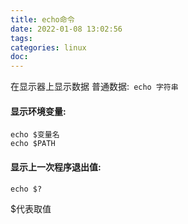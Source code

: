```yaml
---
title: echo命令
date: 2022-01-08 13:02:56
tags:
categories: linux
doc:
---
```


在显示器上显示数据
	普通数据:` echo 字符串`

#### 	显示环境变量: 

```
echo $变量名
echo $PATH
```



#### 显示上一次程序退出值: 

```
echo $?
```

$代表取值